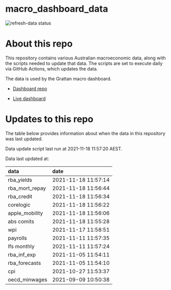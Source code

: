 
<!-- README.md is generated from README.Rmd. Please edit that file -->

# macro\_dashboard\_data

<!-- badges: start -->

![refresh-data
status](https://github.com/grattan/macro_dashboard_data/workflows/refresh-data/badge.svg)

<!-- badges: end -->

# About this repo

This repository contains various Australian macroeconomic data, along
with the scripts needed to update that data. The scripts are set to
execute daily via GitHub Actions, which updates the data.

The data is used by the Grattan macro dashboard.

  - [Dashboard repo](https://github.com/grattan/macrodashboard)

  - [Live dashboard](https://mattcowgill.shinyapps.io/macrodashboard/)

# Updates to this repo

The table below provides information about when the data in this
repository was last updated.

Data update script last run at 2021-11-18 11:57:20 AEST.

Data last updated at:

| data             | date                |
| :--------------- | :------------------ |
| rba\_yields      | 2021-11-18 11:57:14 |
| rba\_mort\_repay | 2021-11-18 11:56:44 |
| rba\_credit      | 2021-11-18 11:56:34 |
| corelogic        | 2021-11-18 11:56:22 |
| apple\_mobility  | 2021-11-18 11:56:06 |
| abs comits       | 2021-11-18 11:55:28 |
| wpi              | 2021-11-17 11:58:51 |
| payrolls         | 2021-11-11 11:57:35 |
| lfs monthly      | 2021-11-11 11:57:24 |
| rba\_inf\_exp    | 2021-11-05 11:54:11 |
| rba\_forecasts   | 2021-11-05 11:54:10 |
| cpi              | 2021-10-27 11:53:37 |
| oecd\_minwages   | 2021-09-09 10:50:38 |
